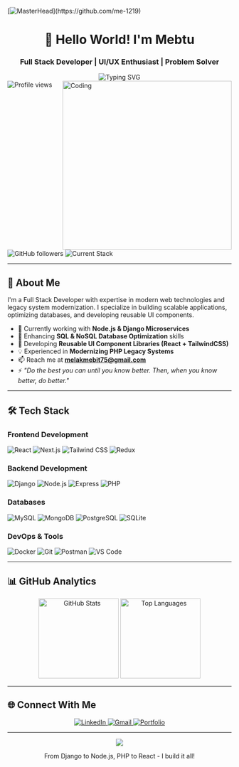 <!-- Header with Full Stack Focus -->
[![MasterHead](https://github-readme-header.vercel.app/api?title=Mebtu%20Melak&subtitle=Full%20Stack%20Developer&description=Python%20%7C%20JavaScript%20%7C%20PHP%20Expert&bg=linear-gradient(135deg,%20#092E20%200%,%20#0D9276%2050%,%20#339933%20100%)&fontColor=fff)](https://github.com/me-1219)

<h1 align="center">👋 Hello World! I'm Mebtu</h1>
<h3 align="center">Full Stack Developer | UI/UX Enthusiast | Problem Solver</h3>

<div align="center">
  <img src="https://readme-typing-svg.demolab.com?font=Fira+Code&weight=700&size=24&duration=3500&pause=1000&color=0D9276&center=true&vCenter=true&width=700&lines=Django+%2B+React+Specialist;Node.js+Backend+Developer;Tailwind+CSS+Pro;MySQL+%7C+MongoDB+%7C+PostgreSQL;PHP+Legacy+Systems" alt="Typing SVG" />
</div>

<img align="right" alt="Coding" width="380" src="https://github.com/me-1219/me-1219/blob/main/assets/fullstack.gif?raw=true">

<div align="left">
  <img src="https://komarev.com/ghpvc/?username=me-1219&label=Profile+Views&color=0D9276&style=flat" alt="Profile views" /> 
  <img src="https://img.shields.io/github/followers/me-1219?label=Followers&style=social&color=0D9276" alt="GitHub followers" />
  <img src="https://img.shields.io/badge/Current%20Stack-MERN%20%2B%20Django%20%2B%20PHP-brightgreen" alt="Current Stack" />
</div>

---

## 🎯 About Me

I'm a Full Stack Developer with expertise in modern web technologies and legacy system modernization. I specialize in building scalable applications, optimizing databases, and developing reusable UI components.

- 🔭 Currently working with **Node.js & Django Microservices**
- 🌱 Enhancing **SQL & NoSQL Database Optimization** skills
- 🚀 Developing **Reusable UI Component Libraries (React + TailwindCSS)**
- 💡 Experienced in **Modernizing PHP Legacy Systems**
- 📫 Reach me at **melakmebit75@gmail.com**
- ⚡ *"Do the best you can until you know better. Then, when you know better, do better."*

---

## 🛠️ Tech Stack

### **Frontend Development**
<div align="left">
  <img src="https://img.shields.io/badge/React-20232A?style=for-the-badge&logo=react&logoColor=61DAFB" alt="React" />
  <img src="https://img.shields.io/badge/Next.js-000000?style=for-the-badge&logo=next.js&logoColor=white" alt="Next.js" />
  <img src="https://img.shields.io/badge/Tailwind_CSS-38B2AC?style=for-the-badge&logo=tailwind-css&logoColor=white" alt="Tailwind CSS" />
  <img src="https://img.shields.io/badge/Redux-764ABC?style=for-the-badge&logo=redux&logoColor=white" alt="Redux" />
</div>

### **Backend Development**
<div align="left">
  <img src="https://img.shields.io/badge/Django-092E20?style=for-the-badge&logo=django&logoColor=white" alt="Django" />
  <img src="https://img.shields.io/badge/Node.js-339933?style=for-the-badge&logo=nodedotjs&logoColor=white" alt="Node.js" />
  <img src="https://img.shields.io/badge/Express.js-000000?style=for-the-badge&logo=express&logoColor=white" alt="Express" />
  <img src="https://img.shields.io/badge/PHP-777BB4?style=for-the-badge&logo=php&logoColor=white" alt="PHP" />
</div>

### **Databases**
<div align="left">
  <img src="https://img.shields.io/badge/MySQL-4479A1?style=for-the-badge&logo=mysql&logoColor=white" alt="MySQL" />
  <img src="https://img.shields.io/badge/MongoDB-47A248?style=for-the-badge&logo=mongodb&logoColor=white" alt="MongoDB" />
  <img src="https://img.shields.io/badge/PostgreSQL-316192?style=for-the-badge&logo=postgresql&logoColor=white" alt="PostgreSQL" />
  <img src="https://img.shields.io/badge/SQLite-003B57?style=for-the-badge&logo=sqlite&logoColor=white" alt="SQLite" />
</div>

### **DevOps & Tools**
<div align="left">
  <img src="https://img.shields.io/badge/Docker-2496ED?style=for-the-badge&logo=docker&logoColor=white" alt="Docker" />
  <img src="https://img.shields.io/badge/Git-F05032?style=for-the-badge&logo=git&logoColor=white" alt="Git" />
  <img src="https://img.shields.io/badge/Postman-FF6C37?style=for-the-badge&logo=postman&logoColor=white" alt="Postman" />
  <img src="https://img.shields.io/badge/VS_Code-007ACC?style=for-the-badge&logo=visual-studio-code&logoColor=white" alt="VS Code" />
</div>

---

## 📊 GitHub Analytics

<div align="center">
  <img height="180em" src="https://github-readme-stats.vercel.app/api?username=me-1219&show_icons=true&theme=vue-dark&hide_border=true&include_all_commits=true&count_private=true&bg_color=0D1117&title_color=0D9276&icon_color=0D9276" alt="GitHub Stats" />
  <img height="180em" src="https://github-readme-stats.vercel.app/api/top-langs/?username=me-1219&layout=compact&theme=vue-dark&hide_border=true&langs_count=8&bg_color=0D1117&title_color=0D9276" alt="Top Languages" />
</div>

---

## 🌐 Connect With Me

<div align="center">
  <a href="http://linkedin.com/in/mebtu-melak" target="_blank">
    <img src="https://img.shields.io/badge/LinkedIn-0A66C2?style=for-the-badge&logo=linkedin&logoColor=white" alt="LinkedIn" />
  </a>
  <a href="mailto:melakmebit75@gmail.com">
    <img src="https://img.shields.io/badge/Gmail-EA4335?style=for-the-badge&logo=gmail&logoColor=white" alt="Gmail" />
  </a>
  <a href="https://mebtu-melak.vercel.app" target="_blank">
    <img src="https://img.shields.io/badge/Portfolio-0D9276?style=for-the-badge&logo=vercel&logoColor=white" alt="Portfolio" />
  </a>
</div>

---

<div align="center">
  <img src="https://capsule-render.vercel.app/api?type=waving&color=gradient&height=120&section=footer&animation=twinkling" />
  <p>From Django to Node.js, PHP to React - I build it all!</p>
</div>
